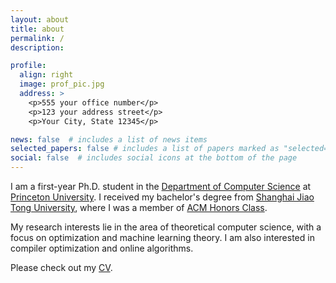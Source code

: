 ```yaml
---
layout: about
title: about
permalink: /
description: 

profile:
  align: right
  image: prof_pic.jpg
  address: >
    <p>555 your office number</p>
    <p>123 your address street</p>
    <p>Your City, State 12345</p>

news: false  # includes a list of news items
selected_papers: false # includes a list of papers marked as "selected={true}"
social: false  # includes social icons at the bottom of the page
---
```

I am a first-year Ph.D. student in the [Department of Computer Science](https://www.cs.princeton.edu) at [Princeton University](https://www.princeton.edu). I received my bachelor's degree from [Shanghai Jiao Tong University](https://en.sjtu.edu.cn/), where I was a member of [ACM Honors Class](https://acm.sjtu.edu.cn/home).

My research interests lie in the area of theoretical computer science, with a focus on optimization and machine learning theory. I am also interested in compiler optimization and online algorithms.

Please check out my [CV](https://oscardhc.github.io/assets/pdf/CV.pdf).
